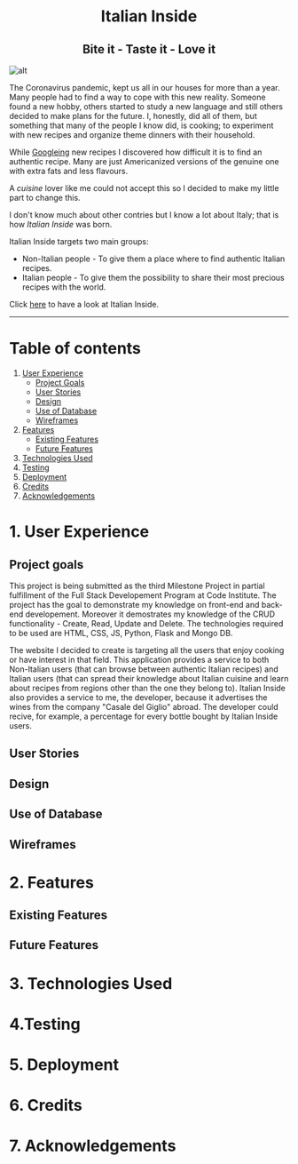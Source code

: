 <h1 align="center">Italian Inside</h1>
<h2 align="center">Bite it - Taste it - Love it</h2>

![alt](image)

The Coronavirus pandemic, kept us all in our houses for more than a year.
Many people had to find a way to cope with this new reality.
Someone found a new hobby, others started to study a new language and still others decided to make plans for the future.
I, honestly, did all of them, but something that many of the people I know did, is cooking; to experiment with new recipes and organize theme dinners with their household.

While [Googleing]() new recipes I discovered how difficult it is to find an authentic recipe. Many are just Americanized versions of the genuine one with extra fats and less flavours.

A *cuisine* lover like me could not accept this so I decided to make my little part to change this.

I don't know much about other contries but I know a lot about Italy; that is how *Italian Inside* was born.

Italian Inside targets two main groups:

* Non-Italian people - To give them a place where to find authentic Italian recipes.
* Italian people - To give them the possibility to share their most precious recipes with the world.

Click [here]() to have a look at Italian Inside.

---

# Table of contents

1. [User Experience](#User-Experience)
    - [Project Goals](#Project-Goals)
    - [User Stories](#User-Stories)
    - [Design](#Design)
    - [Use of Database](#Use-of-Database)
    - [Wireframes](#Wireframes)
2. [Features](#Features)
    - [Existing Features](#Existing-Features)
    - [Future Features](#Future-Features)
3. [Technologies Used](#Technologies-Used)
4. [Testing](#Testing)
5. [Deployment](#Deployment)
6. [Credits](#Credits)
7. [Acknowledgements](#Acknowledgements)

# 1. User Experience
## Project goals

This project is being submitted as the third Milestone Project in partial fulfillment of the Full Stack Developement Program at Code Institute.
The project has the goal to demonstrate my knowledge on front-end and back-end developement. Moreover it demostrates my knowledge of the CRUD functionality - Create, Read, Update and Delete.
The technologies required to be used are HTML, CSS, JS, Python, Flask and Mongo DB.

The website I decided to create is targeting all the users that enjoy cooking or have interest in that field. This application provides a service to both Non-Italian users (that can browse between authentic Italian recipes) and Italian users (that can spread their knowledge about Italian cuisine and learn about recipes from regions other than the one they belong to).
Italian Inside also provides a service to me, the developer, because it advertises the wines from the company "Casale del Giglio" abroad. The developer could recive, for example, a percentage for every bottle bought by Italian Inside users.

## User Stories
## Design
## Use of Database
## Wireframes

# 2. Features
## Existing Features
## Future Features

# 3. Technologies Used

# 4.Testing

# 5. Deployment

# 6. Credits

# 7. Acknowledgements